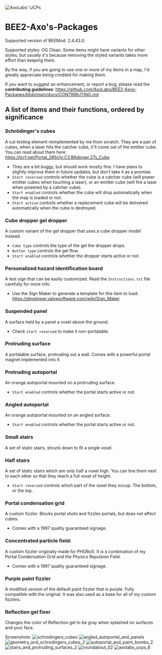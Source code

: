![AxoLabs' UCPs](https://user-images.githubusercontent.com/125143965/220545356-dc6fc292-efe7-4334-b8f5-97226796dd05.png)
# BEE2-Axo's-Packages
Supported version of BEEMod: 2.4.43.0.

Supported styles: OG Clean. Some items might have variants for other styles, but usually it's because removing the styled variants takes more effort than keeping them.

By the way, if you are going to use one or more of my items in a map, I'd greatly appreciate being credited for making them.

If you want to suggest an enhancement, or report a bug, please read the **contributing guidelines**: https://github.com/AxoLabs/BEE2-Axos-Packages/blob/main/docs/CONTRIBUTING.md

## A list of items and their functions, ordered by significance
### Schrödinger's cubes
A cut testing element reimplemented by me from scratch. They are a pair of cubes, when a laser hits the catcher cube, it'll come out of the emitter cube. You can read about them here: https://tcrf.net/Portal_2#Schr.C3.B6dinger.27s_Cube
- They are a bit buggy, but should work mostly fine. I have plans to slightly improve them in future updates, but don't take it as a promise.
- `Start reversed` controls whether the cube is a catcher cube (will power emitter cubes when touching a laser), or an emitter cube (will fire a laser when powered by a catcher cube).
- `Start enabled` controls whether the cube will drop automatically when the map is loaded or not.
- `Start active` controls whether a replacement cube will be delivered automatically when the cube is destroyed.
### Cube dropper gel dropper
A custom variant of the gel dropper that uses a cube dropper model instead.
- `Cube type` controls the type of the gel the dropper drops.
- `Button type` controls the gel flow.
- `Start enabled` controls whether the dropper starts active or not.
### Personalized hazard identification board
A test sign that can be easily customized. Read the `Instructions.txt` file carefully for more info.
- Use the Sign Maker to generate a template for this item to load: https://developer.valvesoftware.com/wiki/Sign_Maker
### Suspended panel
A surface held by a panel a voxel above the ground.
- Check `start reversed` to make it non-portalable.
### Protruding surface
A portalable surface, protruding out a wall. Comes with a powerful portal magnet implemented into it.
### Protruding autoportal
An orange autoportal mounted on a protruding surface.
- `Start enabled` controls whether the portal starts active or not.
### Angled autoportal
An orange autoportal mounted on an angled surface.
- `Start enabled` controls whether the portal starts active or not.
### Small stairs
A set of static stairs, shrunk down to fit a single voxel.
### Half stairs
A set of static stairs which are only half a voxel high. You can line them next to each other so that they reach a full voxel of height.
- `Start reversed` controls which part of the voxel they occup: The bottom, or the top.
### Portal condensation grid
A custom fizzler. Blocks portal shots and fizzles portals, but does not affect cubes. 
- Comes with a 1997 quality guaranteed signage.
### Concentrated particle field:
A custom fizzler originally made for PHOBoS. It is a combination of my Portal Condensation Grid and the Physics Repulsion Field.
- Comes with a 1997 quality guaranteed signage.
### Purple paint fizzler
A modified version of the default paint fizzler that is purple. Fully compatible with the original. It was also used as a base for all of my custom fizzlers.
### Reflection gel fixer
Changes the color of Reflection gel to be gray when splashed on surfaces and your face.

Screenshots:
![schrodingers_cubes](https://user-images.githubusercontent.com/125143965/232250740-a8c75244-f1b9-43e4-85b2-84504417007f.png)
![angled_autoportal_and_panels](https://user-images.githubusercontent.com/125143965/232250554-2fcc8ec1-e9fd-44c5-820c-20f766f4895d.png)
![geometry_and_schrodingers_cubes_2](https://user-images.githubusercontent.com/125143965/232250602-da5cf261-bb0a-4bed-b4ef-abdefcafd9cc.png)
![autoportal_and_paint_bombs_2](https://user-images.githubusercontent.com/125143965/232250545-06216fd3-c1d2-48b4-a1cc-e3fd5d2fd861.png)
![stairs_and_protruding_surfaces_2](https://user-images.githubusercontent.com/125143965/232250599-b5af7812-15c9-4db5-92e2-0fec2808f7ff.png)
![roundabout_02](https://user-images.githubusercontent.com/125143965/232250611-e57537eb-6dec-448d-a9fc-fa51fa40a7d2.png)
![axolabs_ucps_6](https://user-images.githubusercontent.com/125143965/233158670-3bdc5986-e5e8-4a96-9ffc-f828fa559be2.png)
